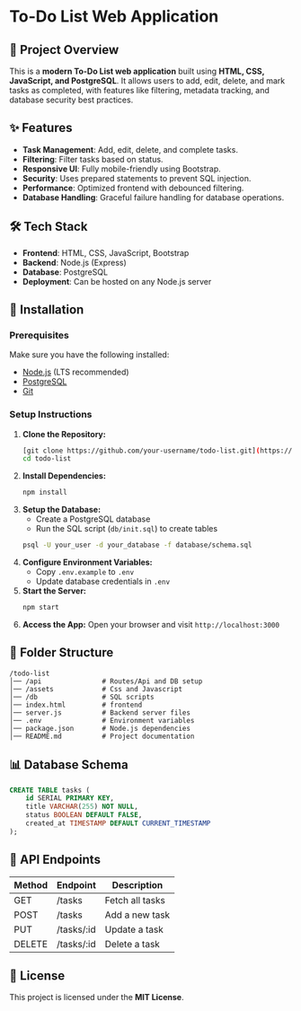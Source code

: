 # To-Do List Web Application

## 📌 Project Overview
This is a **modern To-Do List web application** built using **HTML, CSS, JavaScript, and PostgreSQL**. It allows users to add, edit, delete, and mark tasks as completed, with features like filtering, metadata tracking, and database security best practices.

## ✨ Features
- **Task Management**: Add, edit, delete, and complete tasks.
- **Filtering**: Filter tasks based on status.
- **Responsive UI**: Fully mobile-friendly using Bootstrap.
- **Security**: Uses prepared statements to prevent SQL injection.
- **Performance**: Optimized frontend with debounced filtering.
- **Database Handling**: Graceful failure handling for database operations.

## 🛠 Tech Stack
- **Frontend**: HTML, CSS, JavaScript, Bootstrap
- **Backend**: Node.js (Express)
- **Database**: PostgreSQL
- **Deployment**: Can be hosted on any Node.js server

## 🚀 Installation
### Prerequisites
Make sure you have the following installed:
- [Node.js](https://nodejs.org/) (LTS recommended)
- [PostgreSQL](https://www.postgresql.org/download/)
- [Git](https://git-scm.com/)

### Setup Instructions
1. **Clone the Repository:**
   ```sh
   [git clone https://github.com/your-username/todo-list.git](https://github.com/Harshitjoc/TodoList.git)
   cd todo-list
   ```
2. **Install Dependencies:**
   ```sh
   npm install
   ```
3. **Setup the Database:**
   - Create a PostgreSQL database
   - Run the SQL script (`db/init.sql`) to create tables
   ```sh
   psql -U your_user -d your_database -f database/schema.sql
   ```
4. **Configure Environment Variables:**
   - Copy `.env.example` to `.env`
   - Update database credentials in `.env`
5. **Start the Server:**
   ```sh
   npm start
   ```
6. **Access the App:**
   Open your browser and visit `http://localhost:3000`

## 📂 Folder Structure
```
/todo-list
│── /api               # Routes/Api and DB setup
│── /assets            # Css and Javascript
│── /db                # SQL scripts
│── index.html         # frontend
│── server.js          # Backend server files
│── .env               # Environment variables
│── package.json       # Node.js dependencies
│── README.md          # Project documentation
```

## 📊 Database Schema
```sql
CREATE TABLE tasks (
    id SERIAL PRIMARY KEY,
    title VARCHAR(255) NOT NULL,
    status BOOLEAN DEFAULT FALSE,
    created_at TIMESTAMP DEFAULT CURRENT_TIMESTAMP
);
```

## 🔗 API Endpoints
| Method | Endpoint       | Description        |
|--------|---------------|--------------------|
| GET    | /tasks        | Fetch all tasks   |
| POST   | /tasks        | Add a new task    |
| PUT    | /tasks/:id    | Update a task     |
| DELETE | /tasks/:id    | Delete a task     |

## 📜 License
This project is licensed under the **MIT License**.
